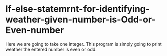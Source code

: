 # If-else-statemrnt-for-identifying-weather-given-number-is-Odd-or-Even-number
Here we are going to take one integer. This program is simply going to print weather the entered number is even or odd.
